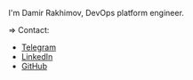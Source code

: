 I'm Damir Rakhimov, DevOps platform engineer.


=> Contact: <br>
- [Telegram](https://t.me/DamirRakhimov)
- [LinkedIn](https://www.linkedin.com/in/DamirRakhimov)
- [GitHub](https://github.com/koxt)
